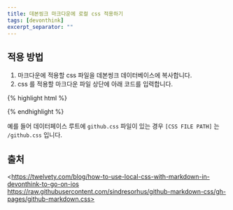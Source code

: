 ```yaml
---
title: 데본씽크 마크다운에 로컬 css 적용하기
tags: [devonthink]
excerpt_separator: ""
---
```


## 적용 방법

1. 마크다운에 적용할 css 파일을 데본씽크 데이터베이스에 복사합니다.
2. css 를 적용할 마크다운 파일 상단에 아래 코드를 입력합니다.

{% highlight html %}
<link rel="stylesheet" type="text/css" href="[CSS FILE PATH">
{% endhighlight %}

예를 들어 데이터페이스 루트에 `github.css` 파일이 있는 경우 `[CSS FILE PATH]` 는 `/github.css` 입니다.

## 출처

<https://twelvety.com/blog/how-to-use-local-css-with-markdown-in-devonthink-to-go-on-ios https://raw.githubusercontent.com/sindresorhus/github-markdown-css/gh-pages/github-markdown.css>
